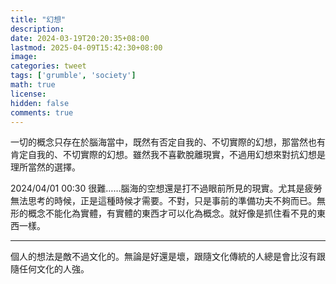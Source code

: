 ```yaml
---
title: "幻想"
description: 
date: 2024-03-19T20:20:35+08:00
lastmod: 2025-04-09T15:42:30+08:00
image: 
categories: tweet
tags: ['grumble', 'society']
math: true
license: 
hidden: false
comments: true
---
```


一切的概念只存在於腦海當中，既然有否定自我的、不切實際的幻想，那當然也有肯定自我的、不切實際的幻想。雖然我不喜歡脫離現實，不過用幻想來對抗幻想是理所當然的選擇。

2024/04/01 00:30
很難……腦海的空想還是打不過眼前所見的現實。尤其是疲勞無法思考的時候，正是這種時候才需要。不對，只是事前的準備功夫不夠而已。無形的概念不能化為實體，有實體的東西才可以化為概念。就好像是抓住看不見的東西一樣。

***
個人的想法是敵不過文化的。無論是好還是壞，跟隨文化傳統的人總是會比沒有跟隨任何文化的人強。

